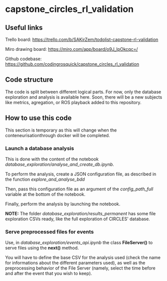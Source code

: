 # capstone_circles_rl_validation

## Useful links
Trello board: https://trello.com/b/SAKirZem/todolist-capstone-rl-validation

Miro drawing board: https://miro.com/app/board/o9J_lpOkcqc=/

Github codebase: https://github.com/codingrosquick/capstone_circles_rl_validation

## Code structure

The code is split between different logical parts. For now, only the database exploration and analysis is available here. Soon, there will be a new subjects like metrics, agregation, or ROS playback added to this repository.

## How to use this code

This section is temporary as this will change when the conteneurisationthrough docker will be completed.

### Launch a database analysis

This is done with the content of the notebook *database_exploration/analyse_and_create_db.ipynb*.

To perform the analysis, create a JSON configuration file, as described in the function *explore_and_analyse_bdd*

Then, pass this configuration file as an argument of the *config_path_full* variable at the bottom of the notebook.

Finally, perform the analysis by launching the notebook.

**NOTE:** The folder *database_exploration/results_permanent* has some file exploration CSVs ready, like the full exploration of CIRCLES' database.

### Serve preprocessed files for events

Use, in *database_exploration/events_api.ipynb* the class **FileServer()** to serve files using the **next()** method.

You will have to define the base CSV for the analysis used (check the name for informations about the different parameters used), as well as the preprocessing behavior of the File Server (namely, select the time before and after the event that you wish to keep).

